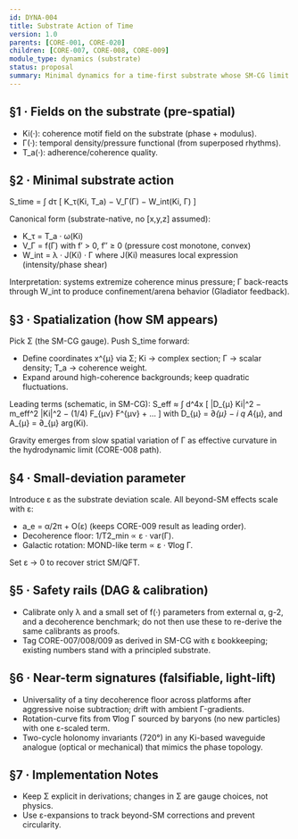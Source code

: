 ```yaml
---
id: DYNA-004
title: Substrate Action of Time
version: 1.0
parents: [CORE-001, CORE-020]
children: [CORE-007, CORE-008, CORE-009]
module_type: dynamics (substrate)
status: proposal
summary: Minimal dynamics for a time-first substrate whose SM-CG limit reproduces existing results.
---
```

## §1 · Fields on the substrate (pre-spatial)
- Ki(·): coherence motif field on the substrate (phase + modulus).
- Γ(·): temporal density/pressure functional (from superposed rhythms).
- T_a(·): adherence/coherence quality.

## §2 · Minimal substrate action
S_time = ∫ dτ [ K_τ(Ki, T_a) − V_Γ(Γ) − W_int(Ki, Γ) ]

Canonical form (substrate-native, no [x,y,z] assumed):
- K_τ = T_a · ω(Ki)
- V_Γ = f(Γ) with f′ > 0, f″ ≥ 0 (pressure cost monotone, convex)
- W_int = λ · J(Ki) · Γ  where J(Ki) measures local expression (intensity/phase shear)

Interpretation: systems extremize coherence minus pressure; Γ back-reacts through W_int to produce confinement/arena behavior (Gladiator feedback).

## §3 · Spatialization (how SM appears)
Pick Σ (the SM-CG gauge). Push S_time forward:
- Define coordinates x^{μ} via Σ; Ki → complex section; Γ → scalar density; T_a → coherence weight.
- Expand around high-coherence backgrounds; keep quadratic fluctuations.

Leading terms (schematic, in SM-CG):
S_eff ≈ ∫ d^4x [ |D_{μ} Ki|^2 − m_eff^2 |Ki|^2 − (1/4) F_{μν} F^{μν}  + … ]
with D_{μ} = ∂_{μ} − i q A_{μ}, and A_{μ} = ∂_{μ} arg(Ki).

Gravity emerges from slow spatial variation of Γ as effective curvature in the hydrodynamic limit (CORE-008 path).

## §4 · Small-deviation parameter
Introduce ε as the substrate deviation scale. All beyond-SM effects scale with ε:
- a_e = α/2π + O(ε) (keeps CORE-009 result as leading order).
- Decoherence floor: 1/T2_min ∝ ε · var(Γ).
- Galactic rotation: MOND-like term ∝ ε · ∇log Γ.

Set ε → 0 to recover strict SM/QFT.

## §5 · Safety rails (DAG & calibration)
- Calibrate only λ and a small set of f(·) parameters from external α, g-2, and a decoherence benchmark; do not then use these to re-derive the same calibrants as proofs.
- Tag CORE-007/008/009 as derived in SM-CG with ε bookkeeping; existing numbers stand with a principled substrate.

## §6 · Near-term signatures (falsifiable, light-lift)
- Universality of a tiny decoherence floor across platforms after aggressive noise subtraction; drift with ambient Γ-gradients.
- Rotation-curve fits from ∇log Γ sourced by baryons (no new particles) with one ε-scaled term.
- Two-cycle holonomy invariants (720°) in any Ki-based waveguide analogue (optical or mechanical) that mimics the phase topology.

## §7 · Implementation Notes
- Keep Σ explicit in derivations; changes in Σ are gauge choices, not physics.
- Use ε-expansions to track beyond-SM corrections and prevent circularity.